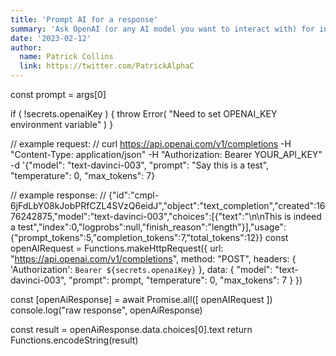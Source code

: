 ```yaml
---
title: 'Prompt AI for a response'
summary: 'Ask OpenAI (or any AI model you want to interact with) for information on-chain. '
date: '2023-02-12'
author:
  name: Patrick Collins
  link: https://twitter.com/PatrickAlphaC
---
```


const prompt = args[0]

if (
    !secrets.openaiKey
) {
    throw Error(
        "Need to set OPENAI_KEY environment variable"
    )
}

// example request: 
// curl https://api.openai.com/v1/completions -H "Content-Type: application/json" -H "Authorization: Bearer YOUR_API_KEY" -d '{"model": "text-davinci-003", "prompt": "Say this is a test", "temperature": 0, "max_tokens": 7}

// example response:
// {"id":"cmpl-6jFdLbY08kJobPRfCZL4SVzQ6eidJ","object":"text_completion","created":1676242875,"model":"text-davinci-003","choices":[{"text":"\n\nThis is indeed a test","index":0,"logprobs":null,"finish_reason":"length"}],"usage":{"prompt_tokens":5,"completion_tokens":7,"total_tokens":12}}
const openAIRequest = Functions.makeHttpRequest({
    url: "https://api.openai.com/v1/completions",
    method: "POST",
    headers: {
        'Authorization': `Bearer ${secrets.openaiKey}`
    },
    data: { "model": "text-davinci-003", "prompt": prompt, "temperature": 0, "max_tokens": 7 }
})

const [openAiResponse] = await Promise.all([
    openAIRequest
])
console.log("raw response", openAiResponse)

const result = openAiResponse.data.choices[0].text
return Functions.encodeString(result)
